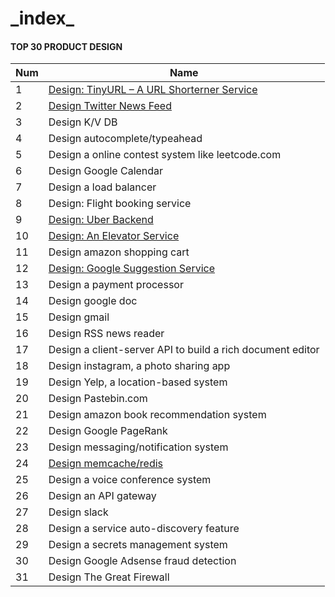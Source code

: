 # \_index\_

#### TOP 30 PRODUCT DESIGN <a href="org2b34237" id="org2b34237"></a>

| Num | Name                                                                                                |
| --- | --------------------------------------------------------------------------------------------------- |
| 1   | [Design: TinyURL – A URL Shorterner Service](https://architect.dennyzhang.com/design-url-redirect/) |
| 2   | [Design Twitter News Feed](https://architect.dennyzhang.com/design-news-feed)                       |
| 3   | Design K/V DB                                                                                       |
| 4   | Design autocomplete/typeahead                                                                       |
| 5   | Design a online contest system like leetcode.com                                                    |
| 6   | Design Google Calendar                                                                              |
| 7   | Design a load balancer                                                                              |
| 8   | Design: Flight booking service                                                                      |
| 9   | [Design: Uber Backend](https://architect.dennyzhang.com/design-uber/)                               |
| 10  | [Design: An Elevator Service](https://architect.dennyzhang.com/design-elevator/)                    |
| 11  | Design amazon shopping cart                                                                         |
| 12  | [Design: Google Suggestion Service](https://architect.dennyzhang.com/design-google-suggestion/)     |
| 13  | Design a payment processor                                                                          |
| 14  | Design google doc                                                                                   |
| 15  | Design gmail                                                                                        |
| 16  | Design RSS news reader                                                                              |
| 17  | Design a client-server API to build a rich document editor                                          |
| 18  | Design instagram, a photo sharing app                                                               |
| 19  | Design Yelp, a location-based system                                                                |
| 20  | Design Pastebin.com                                                                                 |
| 21  | Design amazon book recommendation system                                                            |
| 22  | Design Google PageRank                                                                              |
| 23  | Design messaging/notification system                                                                |
| 24  | [Design memcache/redis](https://architect.dennyzhang.com/design-redis)                              |
| 25  | Design a voice conference system                                                                    |
| 26  | Design an API gateway                                                                               |
| 27  | Design slack                                                                                        |
| 28  | Design a service auto-discovery feature                                                             |
| 29  | Design a secrets management system                                                                  |
| 30  | Design Google Adsense fraud detection                                                               |
| 31  | Design The Great Firewall                                                                           |

